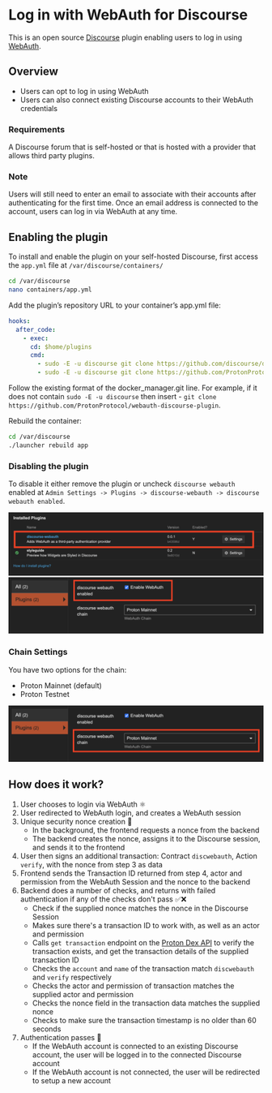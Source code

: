 # Log in with WebAuth for Discourse

This is an open source [Discourse](https://github.com/discourse/discourse/) plugin enabling users to log in using [WebAuth](https://webauth.com/).

## Overview
- Users can opt to log in using WebAuth
- Users can also connect existing Discourse accounts to their WebAuth credentials

### Requirements
A Discourse forum that is self-hosted or that is hosted with a provider that allows third party plugins.

### Note
Users will still need to enter an email to associate with their accounts after authenticating for the first time. Once an email address is connected to the account, users can log in via WebAuth at any time.

## Enabling the plugin
To install and enable the plugin on your self-hosted Discourse, first access the `app.yml` file at `/var/discourse/containers/`

```bash
cd /var/discourse
nano containers/app.yml
```

Add the plugin’s repository URL to your container’s app.yml file:
```yml
hooks:
  after_code:
    - exec:
      cd: $home/plugins
      cmd:
        - sudo -E -u discourse git clone https://github.com/discourse/docker_manager.git
        - sudo -E -u discourse git clone https://github.com/ProtonProtocol/webauth-discourse-plugin   # <-- added
```

Follow the existing format of the docker_manager.git line. For example, if it does not contain `sudo -E -u discourse` then insert - `git clone https://github.com/ProtonProtocol/webauth-discourse-plugin`.

Rebuild the container:
```bash
cd /var/discourse
./launcher rebuild app
```

### Disabling the plugin
To disable it either remove the plugin or uncheck `discourse webauth` enabled at `Admin Settings -> Plugins -> discourse-webauth -> discourse webauth enabled`.

![Discourse Plugins](/settings.png "Discourse Plugins")
![Enable plugin at settings](/enable.png "Enable plugin at settings")

### Chain Settings
You have two options for the chain: 
- Proton Mainnet (default)
- Proton Testnet

![WebAuth Chain](/chain.png "WebAuth Chain")

## How does it work?

1. User chooses to login via WebAuth ⚛️
2. User redirected to WebAuth login, and creates a WebAuth session
3. Unique security nonce creation 🔐
    - In the background, the frontend requests a nonce from the backend 
    - The backend creates the nonce, assigns it to the Discourse session, and sends it to the frontend
4. User then signs an additional transaction: Contract `discwebauth`, Action `verify`, with the nonce from step 3 as data
5. Frontend sends the Transaction ID returned from step 4, actor and permission from the WebAuth Session and the nonce to the backend 
6. Backend does a number of checks, and returns with failed authentication if any of the checks don't pass ✅❌
    - Check if the supplied nonce matches the nonce in the Discourse Session
    - Makes sure there's a transaction ID to work with, as well as an actor and permission
    - Calls `get transaction` endpoint on the [Proton Dex API](https://api-docs.protondex.com/) to verify the transaction exists, and get the transaction details of the supplied transaction ID
    - Checks the `account` and `name` of the transaction match `discwebauth` and `verify` respectively
    - Checks the actor and permission of transaction matches the supplied actor and permission
    - Checks the nonce field in the transaction data matches the supplied nonce
    - Checks to make sure the transaction timestamp is no older than 60 seconds
7. Authentication passes 🚀 
    - If the WebAuth account is connected to an existing Discourse account, the user will be logged in to the connected Discourse account
    - If the WebAuth account is not connected, the user will be redirected to setup a new account